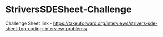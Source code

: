 # StriversSDESheet-Challenge

Challenge Sheet link - https://takeuforward.org/interviews/strivers-sde-sheet-top-coding-interview-problems/
